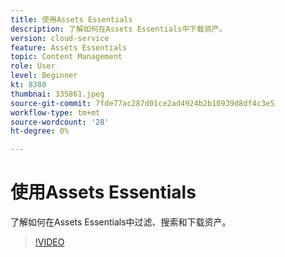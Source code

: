 ```yaml
---
title: 使用Assets Essentials
description: 了解如何在Assets Essentials中下载资产。
version: cloud-service
feature: Assets Essentials
topic: Content Management
role: User
level: Beginner
kt: 8380
thumbnai: 335861.jpeg
source-git-commit: 7fde77ac287d01ce2ad4924b2b10939d8df4c3e5
workflow-type: tm+mt
source-wordcount: '28'
ht-degree: 0%

---
```


# 使用Assets Essentials

了解如何在Assets Essentials中过滤、搜索和下载资产。

>[!VIDEO](https://video.tv.adobe.com/v/335861/?quality=12&learn=on)
